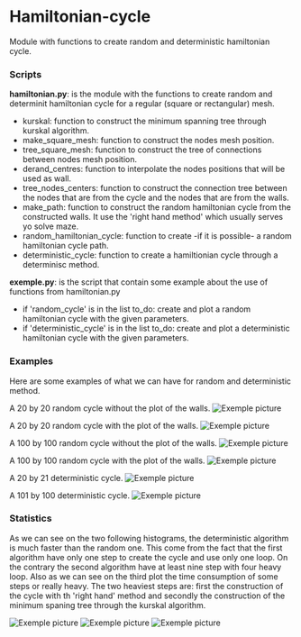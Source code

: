 # Hamiltonian-cycle
Module with functions to create random and deterministic hamiltonian cycle.


### Scripts

**hamiltonian.py**: is the module with the functions to create random and determinit hamiltonian cycle for a regular (square or rectangular) mesh.

  - kurskal: function to construct the minimum spanning tree through kurskal algorithm.
  - make_square_mesh: function to construct the nodes mesh position.
  - tree_square_mesh: function to construct the tree of connections between nodes mesh position.
  - derand_centres: function to interpolate the nodes positions that will be used as wall.
  - tree_nodes_centers: function to construct the connection tree between the nodes that are from the cycle and the nodes that are from the walls.
  - make_path: function to construct the random hamiltonian cycle from the constructed walls. It use the 'right hand method' which usually serves yo solve maze. 
  - random_hamiltonian_cycle: function to create -if it is possible- a random hamiltonian cycle path.
  - deterministic_cycle: function to create a hamiltionian cycle through a determinisc method.

**exemple.py**: is the script that contain some example about the use of functions from hamiltonian.py

  - if 'random_cycle' is in the list to_do: create and plot a random hamiltonian cycle with the given parameters.
  - if 'deterministic_cycle' is in the list to_do: create and plot a deterministic hamiltonian cycle with the given parameters.

### Examples

Here are some examples of what we can have for random and deterministic method.

A 20 by 20 random cycle without the plot of the walls.
![Exemple picture](img/random_20_20_no_wall.png)


A 20 by 20 random cycle with the plot of the walls.
![Exemple picture](img/random_20_20.png)


A 100 by 100 random cycle without the plot of the walls.
![Exemple picture](img/random_100_100_no_wall.png)


A 100 by 100 random cycle with the plot of the walls.
![Exemple picture](img/random_100_100.png)


A 20 by 21 deterministic cycle.
![Exemple picture](img/determinist_20_21.png)


A 101 by 100 deterministic cycle.
![Exemple picture](img/determinist_101_100.png)

### Statistics
As we can see on the two following histograms, the deterministic algorithm is much faster than the random one. This come from the fact that the first algorithm have only one step to create the cycle and use only one loop. On the contrary the second algorithm have at least nine step with four heavy loop. Also as we can see on the third plot the time consumption of some steps or really heavy. The two heaviest steps are: first the construction of the cycle with th 'right hand' method and secondly the construction of the minimum spaning tree through the kurskal algorithm.

![Exemple picture](img/time_conso_pdf_determ_101_100_runs_100000.png)
![Exemple picture](img/time_conso_pdf_random_100_100_runs_1000.png)
![Exemple picture](img/time_conso_elem_100_100.png)
